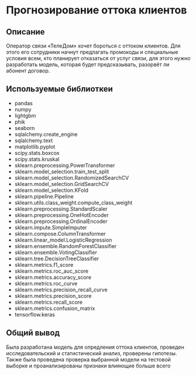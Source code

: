 # Прогнозирование оттока клиентов

## Описание
Оператор связи «ТелеДом» хочет бороться с оттоком клиентов. Для этого его сотрудники начнут предлагать промокоды и специальные условия всем, кто планирует отказаться от услуг связи, для этого нужно разработать модель, которая будет предсказывать, разорвёт ли абонент договор. 
## Используемые библиоткеи
* pandas
* numpy
* lightgbm
* phik
* seaborn
* sqlalchemy.create_engine
* sqlalchemy.text
* matplotlib.pyplot
* scipy.stats.boxcox
* scipy.stats.kruskal
* sklearn.preprocessing.PowerTransformer
* sklearn.model_selection.train_test_split 
* sklearn.model_selection.RandomizedSearchCV
* sklearn.model_selection.GridSearchCV
* sklearn.model_selection.KFold
* sklearn.pipeline.Pipeline
* sklearn.utils.class_weight.compute_class_weight
* sklearn.preprocessing.StandardScaler
* sklearn.preprocessing.OneHotEncoder
* sklearn.preprocessing.OrdinalEncoder
* sklearn.impute.SimpleImputer
* sklearn.compose.ColumnTransformer
* sklearn.linear_model.LogisticRegression
* sklearn.ensemble.RandomForestClassifier
* sklearn.ensemble.VotingClassifier
* sklearn.tree.DecisionTreeClassifier
* sklearn.metrics.f1_score
* sklearn.metrics.roc_auc_score
* sklearn.metrics.accuracy_score
* sklearn.metrics.roc_curve
* sklearn.metrics.precision_recall_curve
* sklearn.metrics.precision_score
* sklearn.metrics.recall_score
* sklearn.metrics.confusion_matrix
* tensorflow.keras

## Общий вывод
Была разработана модель для опредления оттока клиентов, проведен исследовательский и статистический анализ, проверены гипотезы. Также была проведена проверка выбранной модели на тестовой выборке и проанализированы признаки влияющие больше всего
